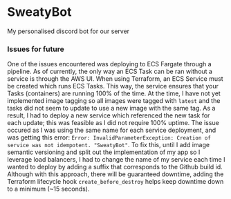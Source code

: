 # SweatyBot

My personalised discord bot for our server

### Issues for future

One of the issues encountered was deploying to ECS Fargate through a pipeline. As of currently, the only way an ECS Task can be ran without a service is through the AWS UI. When using Terraform, an ECS Service must be created which runs ECS Tasks. This way, the service ensures that your Tasks (containers) are running 100% of the time. At the time, I have not yet implemented image tagging so all images were tagged with `latest` and the tasks did not seem to update to use a new image with the same tag. As a result, I had to deploy a new service which referenced the new task for each update; this was feasible as I did not require 100% uptime. The issue occured as I was using the same name for each service deployment, and was getting this error: `Error: InvalidParameterException: Creation of service was not idempotent. "SweatyBot"`. To fix this, until I add image semantic versioning and split out the implementation of my app so I leverage load balancers, I had to change the name of my service each time I wanted to deploy by adding a suffix that corresponds to the Github build id. Although with this approach, there will be guaranteed downtime, adding the Terraform lifecycle hook `create_before_destroy` helps keep downtime down to a minimum (~15 seconds).
